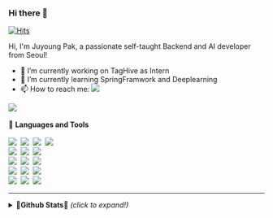 ### Hi there 👋
[![Hits](https://hits.seeyoufarm.com/api/count/incr/badge.svg?url=https%3A%2F%2Fgithub.com%2FJuyoung4&count_bg=%2379C83D&title_bg=%23555555&icon=&icon_color=%23E7E7E7&title=hits&edge_flat=false)](https://hits.seeyoufarm.com)

Hi, I'm Juyoung Pak, a passionate self-taught Backend and AI developer from Seoul!
- 🔭 I’m currently working on TagHive as Intern
- 🌱 I’m currently learning SpringFramwork and Deeplearning
- 📫 How to reach me: <a href="mailto:thebag789@gmail.com"><img src="https://img.shields.io/badge/Gmail-d14836?style=flat-square&logo=Gmail&logoColor=white&link=mailto:thebag789@gmail.com"/></a>

<a href="https://velog.io/@new_wisdom"><img src="https://img.shields.io/badge/Tech%20Blog-11B48A?style=flat-square&logo=Vimeo&logoColor=white&link=https://www.notion.so/My-Study-Blog-7891d76855104473a07593fba37777b6"/></a>&nbsp;


💚 **Languages and Tools**<br><br>
<img src="https://img.shields.io/badge/-PYHTON-blue"/>&nbsp;
<img src="https://img.shields.io/badge/-JAVA-orange"/>&nbsp;
<img src="https://img.shields.io/badge/-c/c++-yellow"/>&nbsp;
<img src="https://img.shields.io/badge/-MySQL-navy"/>
<br>
<img src="https://img.shields.io/badge/-Django-green"/>&nbsp;
<img src="https://img.shields.io/badge/-Flask-blue"/>&nbsp;
<img src="https://img.shields.io/badge/-SpringBoot-orange"/>&nbsp;
<br>
<img src="https://img.shields.io/badge/-docker-purple"/>&nbsp;
<img src="https://img.shields.io/badge/-kubernetes-blue"/>&nbsp;
<img src="https://img.shields.io/badge/-kubeflow-navy"/>&nbsp;
<br>
<img src="https://img.shields.io/badge/-deeplearning-navy"/>&nbsp;
<img src="https://img.shields.io/badge/-tensorflow-orange"/>&nbsp;
<img src="https://img.shields.io/badge/-keras-red"/>&nbsp;
<br>
<img src="https://img.shields.io/badge/-AWS-blue"/>&nbsp;
<img src="https://img.shields.io/badge/-GCP-yellow"/>&nbsp;
<img src="https://img.shields.io/badge/-Git-red"/>&nbsp;

-----
<details>
<summary><b>🧡Github Stats🧡</b> <i>(click to expand!)</i></summary>
  
![Juyoung4's github stats](https://github-readme-stats.vercel.app/api?username=Juyoung4&hide=contribs,prs)

</details>

